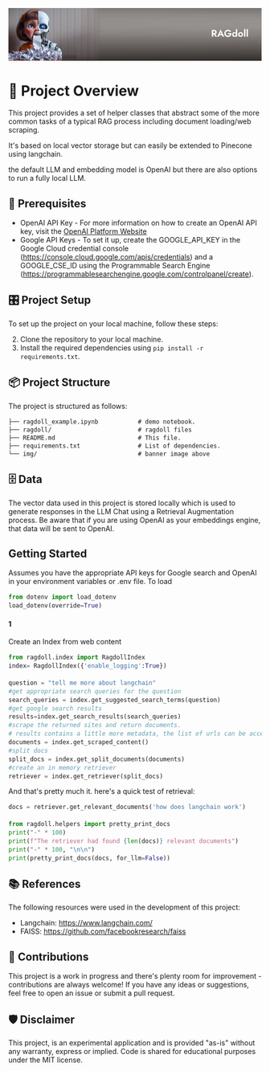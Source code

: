 ![Ragdoll](img/github-header-image.png)

# 🧭 Project Overview 

This project provides a set of helper classes that abstract some of the more common tasks of a typical RAG process including document loading/web scraping.  

It's based on local vector storage but can easily be extended to Pinecone using langchain. 

the default LLM and embedding model is OpenAI but there are also options to run a fully local LLM.

## 🚧 Prerequisites

* OpenAI API Key - For more information on how to create an OpenAI API key, visit the [OpenAI Platform Website](https://platform.openai.com/)
* Google API Keys - To set it up, create the GOOGLE_API_KEY in the Google Cloud credential console (https://console.cloud.google.com/apis/credentials) and a GOOGLE_CSE_ID using the Programmable Search Engine (https://programmablesearchengine.google.com/controlpanel/create). 

## 🎛 Project Setup

To set up the project on your local machine, follow these steps:

2. Clone the repository to your local machine.
3. Install the required dependencies using `pip install -r requirements.txt`.

## 📦 Project Structure

The project is structured as follows:
    
```
├── ragdoll_example.ipynb           # demo notebook.
├── ragdoll/                        # ragdoll files
├── README.md                       # This file.
├── requirements.txt                # List of dependencies.
└── img/                            # banner image above
```

## 🗄️ Data

The vector data used in this project is stored locally which is used to generate responses in the LLM Chat using a Retrieval Augmentation process. Be aware that if you are using OpenAI as your embeddings engine, that data will be sent to OpenAI. 

## Getting Started

Assumes you have the appropriate API keys for Google search and OpenAI in your environment variables or .env file. To load

```python
from dotenv import load_dotenv
load_dotenv(override=True)
```

#### 1

Create an Index from web content

```python
from ragdoll.index import RagdollIndex
index= RagdollIndex({'enable_logging':True})

question = "tell me more about langchain"
#get appropriate search queries for the question 
search_queries = index.get_suggested_search_terms(question)
#get google search results
results=index.get_search_results(search_queries)
#scrape the returned sites and return documents. 
# results contains a little more metadata, the list of urls can be accessed via index.url_list which is used by default in the next call
documents = index.get_scraped_content()
#split docs
split_docs = index.get_split_documents(documents)
#create an in memory retriever
retriever = index.get_retriever(split_docs)

```
And that's pretty much it. here's a quick test of retrieval:

```python
docs = retriever.get_relevant_documents('how does langchain work')

from ragdoll.helpers import pretty_print_docs
print("-" * 100)
print(f"The retriever had found {len(docs)} relevant documents")
print("-" * 100, "\n\n")
print(pretty_print_docs(docs, for_llm=False))
```

## 📚 References

The following resources were used in the development of this project:

- Langchain: https://www.langchain.com/
- FAISS: https://github.com/facebookresearch/faiss

## 🤝 Contributions

This project is a work in progress and there's plenty room for improvement - contributions are always welcome! If you have any ideas or suggestions, feel free to open an issue or submit a pull request.

## 🛡️ Disclaimer

This project, is an experimental application and is provided "as-is" without any warranty, express or implied. Code is shared for educational purposes under the MIT license.
